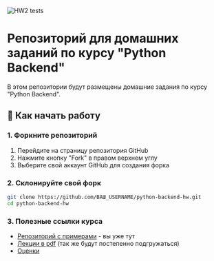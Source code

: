 ![HW2 tests](https://github.com/EgorTest-debug/python-backend-hw/actions/workflows/hw2-tests.yml/badge.svg)

# Репозиторий для домашних заданий по курсу "Python Backend"

В этом репозитории будут размещены домашние задания по курсу "Python Backend".

## 🚀 Как начать работу

### 1. Форкните репозиторий
1. Перейдите на страницу репозитория GitHub
2. Нажмите кнопку "Fork" в правом верхнем углу
3. Выберите свой аккаунт GitHub для создания форка

### 2. Склонируйте свой форк
```bash
git clone https://github.com/ВАШ_USERNAME/python-backend-hw.git
cd python-backend-hw
```

### 3. Полезные ссылки курса

- [Репозиторий с примерами](https://github.com/L1mple/python-backend-hw) -
  вы уже тут
- [Лекции в
  pdf](https://drive.google.com/drive/folders/1ndtvCVTnfOASnQVDya1DpbUnX26hB8CB?usp=sharing)
  (так же будут постепенно подгружаться)
- [Оценки](https://docs.google.com/spreadsheets/d/1T4wlaI43QolfCQiKgj-HeVzdkQa0_mbJ1qV1RpxgiKg/edit?usp=sharing)
